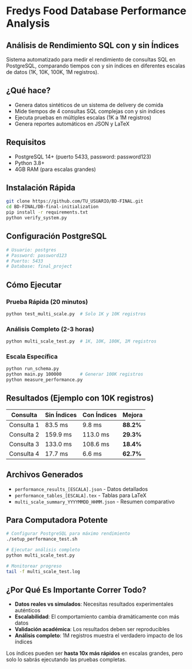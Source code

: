 # Fredys Food Database Performance Analysis

## Análisis de Rendimiento SQL con y sin Índices

Sistema automatizado para medir el rendimiento de consultas SQL en PostgreSQL, comparando tiempos con y sin índices en diferentes escalas de datos (1K, 10K, 100K, 1M registros).

## ¿Qué hace?

- Genera datos sintéticos de un sistema de delivery de comida
- Mide tiempos de 4 consultas SQL complejas con y sin índices
- Ejecuta pruebas en múltiples escalas (1K a 1M registros)
- Genera reportes automáticos en JSON y LaTeX

## Requisitos

- PostgreSQL 14+ (puerto 5433, password: password123)
- Python 3.8+
- 4GB RAM (para escalas grandes)

## Instalación Rápida

```bash
git clone https://github.com/TU_USUARIO/BD-FINAL.git
cd BD-FINAL/DB-final-initialization
pip install -r requirements.txt
python verify_system.py
```

## Configuración PostgreSQL

```bash
# Usuario: postgres
# Password: password123  
# Puerto: 5433
# Database: final_project
```

## Cómo Ejecutar

### Prueba Rápida (20 minutos)
```bash
python test_multi_scale.py  # Solo 1K y 10K registros
```

### Análisis Completo (2-3 horas)
```bash
python multi_scale_test.py  # 1K, 10K, 100K, 1M registros
```

### Escala Específica
```bash
python run_schema.py
python main.py 100000       # Generar 100K registros
python measure_performance.py
```

## Resultados (Ejemplo con 10K registros)

| Consulta | Sin Índices | Con Índices | Mejora |
|----------|-------------|-------------|--------|
| Consulta 1 | 83.5 ms | 9.8 ms | **88.2%** |
| Consulta 2 | 159.9 ms | 113.0 ms | **29.3%** |
| Consulta 3 | 133.0 ms | 108.6 ms | **18.4%** |
| Consulta 4 | 17.7 ms | 6.6 ms | **62.7%** |

## Archivos Generados

- `performance_results_[ESCALA].json` - Datos detallados
- `performance_tables_[ESCALA].tex` - Tablas para LaTeX
- `multi_scale_summary_YYYYMMDD_HHMM.json` - Resumen comparativo

## Para Computadora Potente

```bash
# Configurar PostgreSQL para máximo rendimiento
./setup_performance_test.sh

# Ejecutar análisis completo
python multi_scale_test.py

# Monitorear progreso
tail -f multi_scale_test.log
```

## ¿Por Qué Es Importante Correr Todo?

- **Datos reales vs simulados**: Necesitas resultados experimentales auténticos
- **Escalabilidad**: El comportamiento cambia dramáticamente con más datos
- **Validación académica**: Los resultados deben ser reproducibles
- **Análisis completo**: 1M registros muestra el verdadero impacto de los índices

Los índices pueden ser **hasta 10x más rápidos** en escalas grandes, pero solo lo sabrás ejecutando las pruebas completas.
